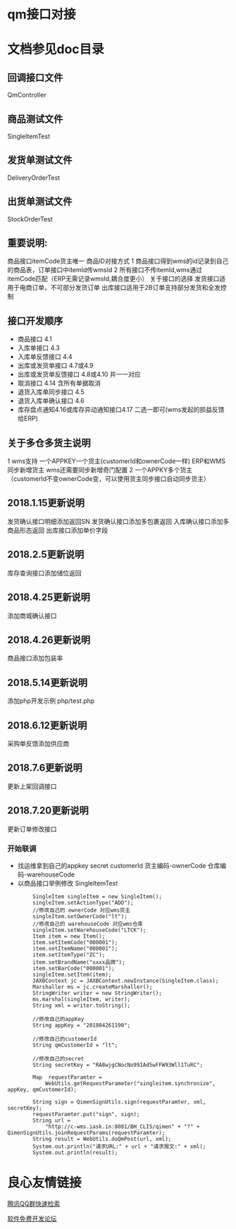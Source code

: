 # qm接口对接
# 文档参见doc目录

## 回调接口文件
QmController
## 商品测试文件
SingleItemTest
## 发货单测试文件
DeliveryOrderTest
## 出货单测试文件
StockOrderTest
## 重要说明:
商品接口itemCode货主唯一 
商品ID对接方式 
  1 商品接口得到wms的id记录到自己的商品表，订单接口中itemId传wmsId 
  2 所有接口不传itemId,wms通过itemCode匹配（ERP无需记录wmsId,耦合度更小） 
关于接口的选择 
发货接口适用于电商订单，不可部分发货订单 
出库接口适用于2B订单支持部分发货和全发控制 

## 接口开发顺序
+ 商品接口 4.1
+ 入库单接口 4.3
+ 入库单反馈接口 4.4
+ 出库或发货单接口 4.7或4.9
+ 出库或发货单反馈接口 4.8或4.10 并一一对应
+ 取消接口 4.14 含所有单据取消
+ 退货入库单同步接口 4.5
+ 退货入库单确认接口 4.6
+ 库存盘点通知4.16或库存异动通知接口4.17 二选一即可(wms发起的损益反馈给ERP)

## 关于多仓多货主说明
1 wms支持 一个APPKEY一个货主(customerId和ownerCode一样) ERP和WMS同步新增货主 wms还需要同步新增奇门配置
2 一个APPKY多个货主（customerId不变ownerCode变，可以使用货主同步接口自动同步货主）

## 2018.1.15更新说明
发货确认接口明细添加返回SN 
发货确认接口添加多包裹返回 
入库确认接口添加多商品形态返回 
出库接口添加单价字段 

## 2018.2.5更新说明
库存查询接口添加储位返回

## 2018.4.25更新说明
添加商城确认接口

## 2018.4.26更新说明
商品接口添加包装率

## 2018.5.14更新说明
添加php开发示例 php/test.php

## 2018.6.12更新说明
采购单反馈添加供应商

## 2018.7.6更新说明
更新上架回调接口

## 2018.7.20更新说明
更新订单修改接口

### 开始联调
+ 找运维拿到自己的appkey secret customerId 货主编码-ownerCode 仓库编码-warehouseCode 
+ 以商品接口举例修改 SingleItemTest
```
        SingleItem singleItem = new SingleItem();
        singleItem.setActionType("ADD");
        //修改自己的 ownerCode 对应wms货主
        singleItem.setOwnerCode("lt");
        //修改自己的 warehouseCode 对应wms仓库
        singleItem.setWarehouseCode("LTCK");
        Item item = new Item();
        item.setItemCode("000001");
        item.setItemName("000001");
        item.setItemType("ZC");
        item.setBrandName("xxxx品牌");
        item.setBarCode("000001");
        singleItem.setItem(item);
        JAXBContext jc = JAXBContext.newInstance(SingleItem.class);
        Marshaller ms = jc.createMarshaller();
        StringWriter writer = new StringWriter();
        ms.marshal(singleItem, writer);
        String xml = writer.toString();
        
        //修改自己的appKey
        String appKey = "201804261190";
        
        //修改自己的customerId
        String qmCustomerId = "lt";
        
        //修改自己的secret
        String secretKey = "RA8wjgCNocNo99IAd5wFFW93Wll1TuRC";
        
        Map  requestParamter =
            WebUtils.getRequestParameter("singleitem.synchronize", appKey, qmCustomerId);
        
        String sign = QimenSignUtils.sign(requestParamter, xml, secretKey);
        requestParamter.put("sign", sign);
        String url =
            "http://c-wms.iask.in:8081/BH_CLIS/qimen" + "?" + QimenSignUtils.joinRequestParams(requestParamter);
        String result = WebUtils.doQmPost(url, xml);
        System.out.println("请求URL:" + url + "请求报文:" + xml);
        System.out.println(result);
```

 # 良心友情链接

[腾讯QQ群快速检索](http://u.720life.cn/s/8cf73f7c)

[软件免费开发论坛](http://u.720life.cn/s/bbb01dc0)